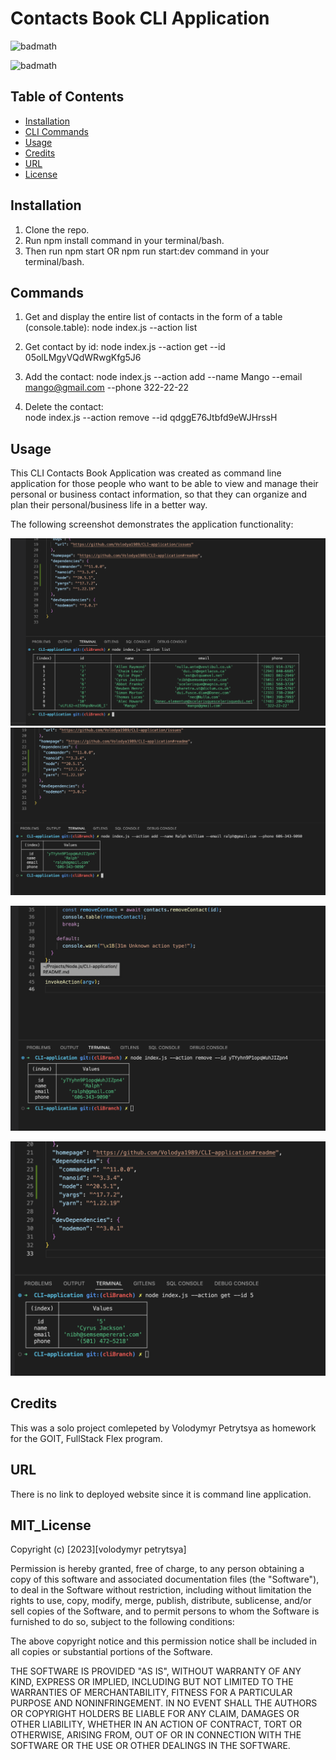 # Contacts Book CLI Application

![badmath](https://img.shields.io/badge/Contacts-book-red)

![badmath](https://img.shields.io/badge/license-MIT-brightgreen)

## Table of Contents

- [Installation](#installation)
- [CLI Commands](#commands)
- [Usage](#usage)
- [Credits](#credits)
- [URL](#url)
- [License](#mit_license)

## Installation

1. Clone the repo.
2. Run npm install command in your terminal/bash.
3. Then run npm start OR npm run start:dev command in your terminal/bash.
## Commands
1. Get and display the entire list of contacts in the form of a table (console.table):
node index.js --action list

2. Get contact by id:
node index.js --action get --id 05olLMgyVQdWRwgKfg5J6

3. Add the contact:
node index.js --action add --name Mango --email mango@gmail.com --phone 322-22-22

4. Delete the contact:  
node index.js --action remove --id qdggE76Jtbfd9eWJHrssH

## Usage

This CLI Contacts Book Application was created as command line application for those people who
want to be able to view and manage their personal or business contact information,
so that they can organize and plan their personal/business life in a better way.


The following screenshot demonstrates the application functionality:

![Contacts Book / List of Contacts](./images/1-ListContacts.png)
![Add New Contact](./images/2-addNewContact.png)

![Delete Contact](./images/3-deleteContact.png)

![Get By ID Contact](./images/4-getByIdContact.png)

## Credits

This was a solo project comlepeted by Volodymyr Petrytsya as homework for the GOIT, FullStack Flex program.

## URL

There is no link to deployed website since it is command line application.

## MIT_License

Copyright (c) [2023][volodymyr petrytsya]

Permission is hereby granted, free of charge, to any person obtaining a copy
of this software and associated documentation files (the "Software"), to deal
in the Software without restriction, including without limitation the rights
to use, copy, modify, merge, publish, distribute, sublicense, and/or sell
copies of the Software, and to permit persons to whom the Software is
furnished to do so, subject to the following conditions:

The above copyright notice and this permission notice shall be included in all
copies or substantial portions of the Software.

THE SOFTWARE IS PROVIDED "AS IS", WITHOUT WARRANTY OF ANY KIND, EXPRESS OR
IMPLIED, INCLUDING BUT NOT LIMITED TO THE WARRANTIES OF MERCHANTABILITY,
FITNESS FOR A PARTICULAR PURPOSE AND NONINFRINGEMENT. IN NO EVENT SHALL THE
AUTHORS OR COPYRIGHT HOLDERS BE LIABLE FOR ANY CLAIM, DAMAGES OR OTHER
LIABILITY, WHETHER IN AN ACTION OF CONTRACT, TORT OR OTHERWISE, ARISING FROM,
OUT OF OR IN CONNECTION WITH THE SOFTWARE OR THE USE OR OTHER DEALINGS IN THE
SOFTWARE.
